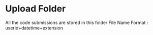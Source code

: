 # Upload Folder

All the code submissions are stored in this folder
File Name Format : userid+datetime+extension

